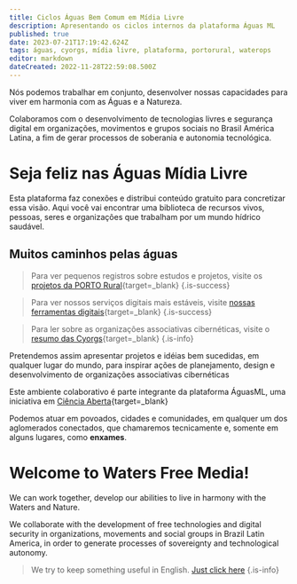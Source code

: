 ```yaml
---
title: Ciclos Águas Bem Comum em Mídia Livre
description: Apresentando os ciclos internos da plataforma Águas ML
published: true
date: 2023-07-21T17:19:42.624Z
tags: águas, cyorgs, mídia livre, plataforma, portorural, waterops
editor: markdown
dateCreated: 2022-11-28T22:59:08.500Z
---
```



Nós podemos trabalhar em conjunto, desenvolver nossas capacidades para viver em harmonia com as Águas e a Natureza.

Colaboramos com o desenvolvimento de tecnologias livres e segurança digital em organizações, movimentos e grupos sociais no Brasil América Latina, a fim de gerar processos de soberania e autonomia tecnológica.


# Seja feliz nas Águas Mídia Livre

Esta plataforma faz conexões e distribui conteúdo gratuito para concretizar essa visão. Aqui você vai encontrar uma biblioteca de recursos vivos, pessoas, seres e organizações que trabalham por um mundo hídrico saudável.


## Muitos caminhos pelas águas



> Para ver pequenos registros sobre estudos e projetos, visite os [projetos da PORTO Rural](/porto-rural/caminhos-possiveis){target=_blank}
{.is-success}

> Para ver nossos serviços digitais mais estáveis, visite [nossas ferramentas digitais](/plataforma/digitais){target=_blank}
{.is-success}

> Para ler sobre as organizações associativas cibernéticas, visite o [resumo das Cyorgs](/cyorgs){target=_blank}
{.is-info}



Pretendemos assim apresentar projetos e idéias bem sucedidas, em qualquer lugar do mundo, para inspirar ações de planejamento, design e desenvolvimento de organizações associativas cibernéticas

Este ambiente colaborativo é parte integrante da plataforma ÁguasML, uma iniciativa em [Ciência Aberta](/objetivos){target=_blank}

Podemos atuar em povoados, cidades e comunidades, em qualquer um dos aglomerados conectados, que chamaremos tecnicamente e, somente em alguns lugares, como **enxames**.


# Welcome to Waters Free Media!

We can work together, develop our abilities to live in harmony with the Waters and Nature.

We collaborate with the development of free technologies and digital security in organizations, movements and social groups in Brazil Latin America, in order to generate processes of sovereignty and technological autonomy.

> We try to keep something useful in English. [Just click here](/en/about)
{.is-info}




